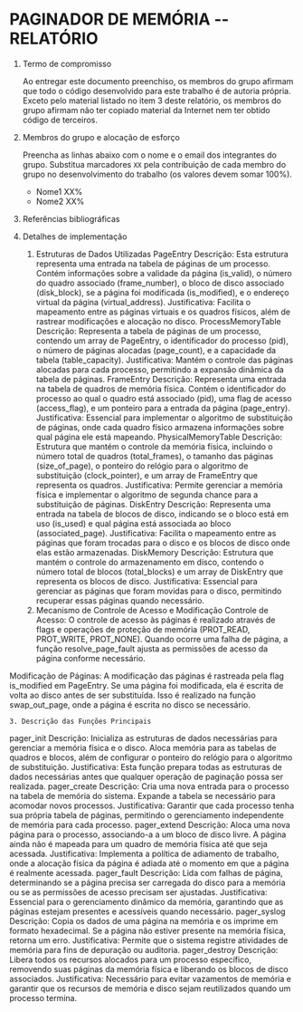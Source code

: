 <!-- LTeX: language=pt-BR -->

# PAGINADOR DE MEMÓRIA -- RELATÓRIO

1. Termo de compromisso

    Ao entregar este documento preenchiso, os membros do grupo afirmam que todo o código desenvolvido para este trabalho é de autoria própria.  Exceto pelo material listado no item 3 deste relatório, os membros do grupo afirmam não ter copiado material da Internet nem ter obtido código de terceiros.

2. Membros do grupo e alocação de esforço

    Preencha as linhas abaixo com o nome e o email dos integrantes do grupo.  Substitua marcadores `XX` pela contribuição de cada membro do grupo no desenvolvimento do trabalho (os valores devem somar 100%).

    * Nome1 <email1> XX%
    * Nome2 <email2> XX%

3. Referências bibliográficas

4. Detalhes de implementação
    1. Estruturas de Dados Utilizadas
PageEntry
Descrição: Esta estrutura representa uma entrada na tabela de páginas de um processo. Contém informações sobre a validade da página (is_valid), o número do quadro associado (frame_number), o bloco de disco associado (disk_block), se a página foi modificada (is_modified), e o endereço virtual da página (virtual_address).
Justificativa: Facilita o mapeamento entre as páginas virtuais e os quadros físicos, além de rastrear modificações e alocação no disco.
ProcessMemoryTable
Descrição: Representa a tabela de páginas de um processo, contendo um array de PageEntry, o identificador do processo (pid), o número de páginas alocadas (page_count), e a capacidade da tabela (table_capacity).
Justificativa: Mantém o controle das páginas alocadas para cada processo, permitindo a expansão dinâmica da tabela de páginas.
FrameEntry
Descrição: Representa uma entrada na tabela de quadros de memória física. Contém o identificador do processo ao qual o quadro está associado (pid), uma flag de acesso (access_flag), e um ponteiro para a entrada da página (page_entry).
Justificativa: Essencial para implementar o algoritmo de substituição de páginas, onde cada quadro físico armazena informações sobre qual página ele está mapeando.
PhysicalMemoryTable
Descrição: Estrutura que mantém o controle da memória física, incluindo o número total de quadros (total_frames), o tamanho das páginas (size_of_page), o ponteiro do relógio para o algoritmo de substituição (clock_pointer), e um array de FrameEntry que representa os quadros.
Justificativa: Permite gerenciar a memória física e implementar o algoritmo de segunda chance para a substituição de páginas.
DiskEntry
Descrição: Representa uma entrada na tabela de blocos de disco, indicando se o bloco está em uso (is_used) e qual página está associada ao bloco (associated_page).
Justificativa: Facilita o mapeamento entre as páginas que foram trocadas para o disco e os blocos de disco onde elas estão armazenadas.
DiskMemory
Descrição: Estrutura que mantém o controle do armazenamento em disco, contendo o número total de blocos (total_blocks) e um array de DiskEntry que representa os blocos de disco.
Justificativa: Essencial para gerenciar as páginas que foram movidas para o disco, permitindo recuperar essas páginas quando necessário.
    2. Mecanismo de Controle de Acesso e Modificação
Controle de Acesso: O controle de acesso às páginas é realizado através de flags e operações de proteção de memória (PROT_READ, PROT_WRITE, PROT_NONE). Quando ocorre uma falha de página, a função resolve_page_fault ajusta as permissões de acesso da página conforme necessário.

Modificação de Páginas: A modificação das páginas é rastreada pela flag is_modified em PageEntry. Se uma página foi modificada, ela é escrita de volta ao disco antes de ser substituída. Isso é realizado na função swap_out_page, onde a página é escrita no disco se necessário.

    3. Descrição das Funções Principais
pager_init
Descrição: Inicializa as estruturas de dados necessárias para gerenciar a memória física e o disco. Aloca memória para as tabelas de quadros e blocos, além de configurar o ponteiro do relógio para o algoritmo de substituição.
Justificativa: Esta função prepara todas as estruturas de dados necessárias antes que qualquer operação de paginação possa ser realizada.
pager_create
Descrição: Cria uma nova entrada para o processo na tabela de memória do sistema. Expande a tabela se necessário para acomodar novos processos.
Justificativa: Garantir que cada processo tenha sua própria tabela de páginas, permitindo o gerenciamento independente de memória para cada processo.
pager_extend
Descrição: Aloca uma nova página para o processo, associando-a a um bloco de disco livre. A página ainda não é mapeada para um quadro de memória física até que seja acessada.
Justificativa: Implementa a política de adiamento de trabalho, onde a alocação física da página é adiada até o momento em que a página é realmente acessada.
pager_fault
Descrição: Lida com falhas de página, determinando se a página precisa ser carregada do disco para a memória ou se as permissões de acesso precisam ser ajustadas.
Justificativa: Essencial para o gerenciamento dinâmico da memória, garantindo que as páginas estejam presentes e acessíveis quando necessário.
pager_syslog
Descrição: Copia os dados de uma página na memória e os imprime em formato hexadecimal. Se a página não estiver presente na memória física, retorna um erro.
Justificativa: Permite que o sistema registre atividades de memória para fins de depuração ou auditoria.
pager_destroy
Descrição: Libera todos os recursos alocados para um processo específico, removendo suas páginas da memória física e liberando os blocos de disco associados.
Justificativa: Necessário para evitar vazamentos de memória e garantir que os recursos de memória e disco sejam reutilizados quando um processo termina.

